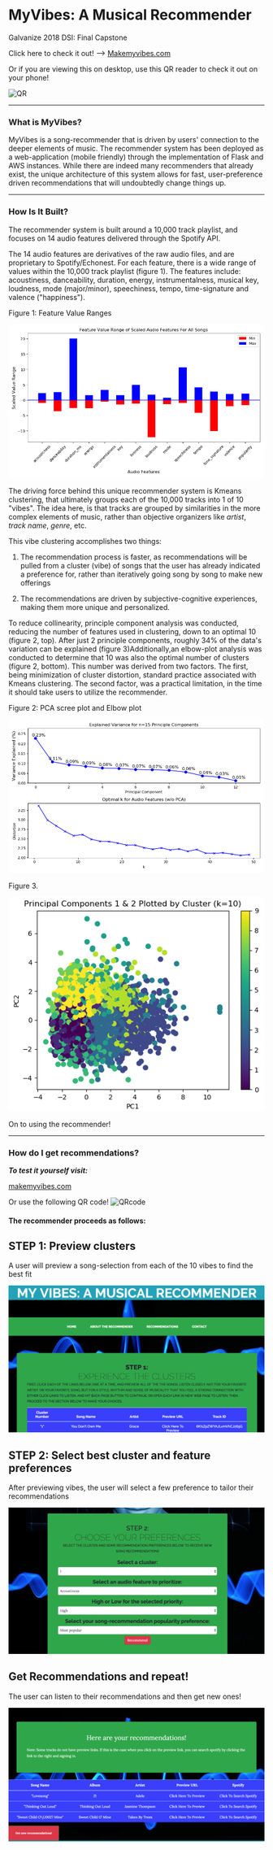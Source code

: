 # MyVibes: A Musical Recommender
Galvanize 2018 DSI: Final Capstone

Click here to check it out! --> [Makemyvibes.com](http://www.makemyvibes.com)

Or if you are viewing this on desktop, use this QR reader to check it out on your phone!

![QR](https://github.com/rdowd003/MyVibes/blob/master/images/capstoneQR.png)

____
### What is MyVibes?

MyVibes is a song-recommender that is driven by users' connection
to the deeper elements of music. The recommender system has been deployed as a
web-application (mobile friendly) through the implementation of Flask and AWS
instances. While there are indeed many recommenders that already exist, the
unique architecture of this system allows for fast, user-preference driven recommendations
that will undoubtedly change things up.

____
### How Is It Built?

The recommender system is built around a 10,000 track playlist, and focuses on 14 audio
features delivered through the Spotify API.

The 14 audio features are derivatives of the raw audio files, and are proprietary
to Spotify/Echonest. For each feature, there is a wide range of values within
the 10,000 track playlist (figure 1). The features include:
acoustiness, danceability, duration, energy, instrumentalness, musical key,
loudness, mode (major/minor), speechiness, tempo, time-signature and
valence ("happiness").

Figure 1: Feature Value Ranges

![featurerange](https://github.com/rdowd003/Capstone-3/blob/master/images/all_songs_range.png)

The driving force behind this unique recommender system is Kmeans clustering, that
ultimately groups each of the 10,000 tracks into 1 of 10 "vibes". The idea here,
is that tracks are grouped by similarities in the more complex elements of
music, rather than objective organizers like *artist*, *track name*, *genre*, etc.

This vibe clustering accomplishes two things:

1. The recommendation process is faster, as recommendations will be pulled from a
cluster (vibe) of songs that the user has already indicated a preference for,
rather than iteratively going song by song to make new offerings

2. The recommendations are driven by subjective-cognitive experiences, making
them more unique and personalized.


To reduce collinearity, principle component analysis was conducted, reducing the
number of features used in clustering, down to an optimal 10 (figure 2, top).
After just 2 principle components, roughly 34% of the data's variation can be
explained (figure 3)Additionally,an elbow-plot analysis was conducted to determine
that 10 was also the optimal number of clusters (figure 2, bottom). This number
was derived from two factors. The first, being minimization of cluster distortion,
standard practice associated with Kmeans clustering. The second factor, was a
practical limitation, in the time it should take users to utilize the recommender.

Figure 2: PCA scree plot and Elbow plot

![fig2](https://github.com/rdowd003/Capstone-3/blob/master/images/elbow_scree.png)

Figure 3.

![fig3](https://github.com/rdowd003/Capstone-3/blob/master/images/cluster_plot_final.png)

On to using the recommender!
____
### How do I get recommendations?

***To test it yourself visit:***

[makemyvibes.com](http://wwww.makemyvibes.com)

Or use the following QR code!
![QRcode](https://github.com/rdowd003/MyVibes/blob/master/images/capstoneQR.png)


#### The recommender proceeds as follows:

<h2> STEP 1: Preview clusters</h2>

A user will preview a song-selection from each of the 10 vibes to find the best fit

![Step1](https://github.com/rdowd003/Capstone-3/blob/master/images/Screen%20Shot%202018-09-06%20at%201.22.13%20PM%20copy.png)

<h2> STEP 2: Select best cluster and feature preferences</h2>

After previewing vibes, the user will select a few preference to tailor their recommendations

![Step2](https://github.com/rdowd003/Capstone-3/blob/master/images/Screen%20Shot%202018-09-06%20at%201.49.37%20PM.png)

<h2> Get Recommendations and repeat! </h2>

The user can listen to their recommendations and then get new ones!

![Recommendations!](https://github.com/rdowd003/Capstone-3/blob/master/images/Screen%20Shot%202018-09-06%20at%201.47.03%20PM.png)
